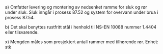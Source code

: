 a) Omfatter levering og montering av nedsenket ramme for sluk og rør under sluk. Sluk inngår i prosess 87.52 og system for overvann under brua i prosess 87.54.

b) Det skal benyttes rustfritt stål i henhold til NS-EN 10088 nummer 1.4404 eller tilsvarende.

x) Mengden måles som prosjektert antall rammer med tilhørende rør. Enhet: stk

